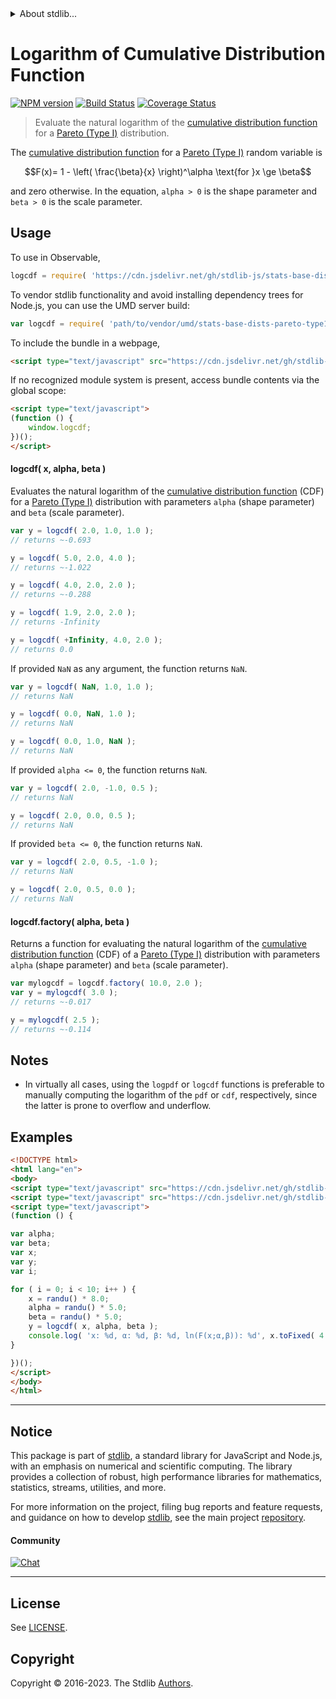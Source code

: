 <!--

@license Apache-2.0

Copyright (c) 2018 The Stdlib Authors.

Licensed under the Apache License, Version 2.0 (the "License");
you may not use this file except in compliance with the License.
You may obtain a copy of the License at

   http://www.apache.org/licenses/LICENSE-2.0

Unless required by applicable law or agreed to in writing, software
distributed under the License is distributed on an "AS IS" BASIS,
WITHOUT WARRANTIES OR CONDITIONS OF ANY KIND, either express or implied.
See the License for the specific language governing permissions and
limitations under the License.

-->


<details>
  <summary>
    About stdlib...
  </summary>
  <p>We believe in a future in which the web is a preferred environment for numerical computation. To help realize this future, we've built stdlib. stdlib is a standard library, with an emphasis on numerical and scientific computation, written in JavaScript (and C) for execution in browsers and in Node.js.</p>
  <p>The library is fully decomposable, being architected in such a way that you can swap out and mix and match APIs and functionality to cater to your exact preferences and use cases.</p>
  <p>When you use stdlib, you can be absolutely certain that you are using the most thorough, rigorous, well-written, studied, documented, tested, measured, and high-quality code out there.</p>
  <p>To join us in bringing numerical computing to the web, get started by checking us out on <a href="https://github.com/stdlib-js/stdlib">GitHub</a>, and please consider <a href="https://opencollective.com/stdlib">financially supporting stdlib</a>. We greatly appreciate your continued support!</p>
</details>

# Logarithm of Cumulative Distribution Function

[![NPM version][npm-image]][npm-url] [![Build Status][test-image]][test-url] [![Coverage Status][coverage-image]][coverage-url] <!-- [![dependencies][dependencies-image]][dependencies-url] -->

> Evaluate the natural logarithm of the [cumulative distribution function][cdf] for a [Pareto (Type I)][pareto-distribution] distribution.

<section class="intro">

The [cumulative distribution function][cdf] for a [Pareto (Type I)][pareto-distribution] random variable is

<!-- <equation class="equation" label="eq:pareto_type1_cdf" align="center" raw="F(x)= 1 - \left( \frac{\beta}{x} \right)^\alpha \text{for }x \ge \beta" alt="Cumulative distribution function for a Pareto (Type I) distribution."> -->

```math
F(x)= 1 - \left( \frac{\beta}{x} \right)^\alpha \text{for }x \ge \beta
```

<!-- <div class="equation" align="center" data-raw-text="F(x)= 1 - \left( \frac{\beta}{x} \right)^\alpha \text{for }x \ge \beta" data-equation="eq:pareto_type1_cdf">
    <img src="https://cdn.jsdelivr.net/gh/stdlib-js/stdlib@51534079fef45e990850102147e8945fb023d1d0/lib/node_modules/@stdlib/stats/base/dists/pareto-type1/logcdf/docs/img/equation_pareto_type1_cdf.svg" alt="Cumulative distribution function for a Pareto (Type I) distribution.">
    <br>
</div> -->

<!-- </equation> -->

and zero otherwise. In the equation, `alpha > 0` is the shape parameter and `beta > 0` is the scale parameter.

</section>

<!-- /.intro -->



<section class="usage">

## Usage

To use in Observable,

```javascript
logcdf = require( 'https://cdn.jsdelivr.net/gh/stdlib-js/stats-base-dists-pareto-type1-logcdf@umd/browser.js' )
```

To vendor stdlib functionality and avoid installing dependency trees for Node.js, you can use the UMD server build:

```javascript
var logcdf = require( 'path/to/vendor/umd/stats-base-dists-pareto-type1-logcdf/index.js' )
```

To include the bundle in a webpage,

```html
<script type="text/javascript" src="https://cdn.jsdelivr.net/gh/stdlib-js/stats-base-dists-pareto-type1-logcdf@umd/browser.js"></script>
```

If no recognized module system is present, access bundle contents via the global scope:

```html
<script type="text/javascript">
(function () {
    window.logcdf;
})();
</script>
```

#### logcdf( x, alpha, beta )

Evaluates the natural logarithm of the [cumulative distribution function][cdf] (CDF) for a [Pareto (Type I)][pareto-distribution] distribution with parameters `alpha` (shape parameter) and `beta` (scale parameter).

```javascript
var y = logcdf( 2.0, 1.0, 1.0 );
// returns ~-0.693

y = logcdf( 5.0, 2.0, 4.0 );
// returns ~-1.022

y = logcdf( 4.0, 2.0, 2.0 );
// returns ~-0.288

y = logcdf( 1.9, 2.0, 2.0 );
// returns -Infinity

y = logcdf( +Infinity, 4.0, 2.0 );
// returns 0.0
```

If provided `NaN` as any argument, the function returns `NaN`.

```javascript
var y = logcdf( NaN, 1.0, 1.0 );
// returns NaN

y = logcdf( 0.0, NaN, 1.0 );
// returns NaN

y = logcdf( 0.0, 1.0, NaN );
// returns NaN
```

If provided `alpha <= 0`, the function returns `NaN`.

```javascript
var y = logcdf( 2.0, -1.0, 0.5 );
// returns NaN

y = logcdf( 2.0, 0.0, 0.5 );
// returns NaN
```

If provided `beta <= 0`, the function returns `NaN`.

```javascript
var y = logcdf( 2.0, 0.5, -1.0 );
// returns NaN

y = logcdf( 2.0, 0.5, 0.0 );
// returns NaN
```

#### logcdf.factory( alpha, beta )

Returns a function for evaluating the natural logarithm of the [cumulative distribution function][cdf] (CDF) of a [Pareto (Type I)][pareto-distribution] distribution with parameters `alpha` (shape parameter) and `beta` (scale parameter).

```javascript
var mylogcdf = logcdf.factory( 10.0, 2.0 );
var y = mylogcdf( 3.0 );
// returns ~-0.017

y = mylogcdf( 2.5 );
// returns ~-0.114
```

</section>

<!-- /.usage -->

<section class="notes">

## Notes

-   In virtually all cases, using the `logpdf` or `logcdf` functions is preferable to manually computing the logarithm of the `pdf` or `cdf`, respectively, since the latter is prone to overflow and underflow.

</section>

<!-- /.notes -->

<section class="examples">

## Examples

<!-- eslint no-undef: "error" -->

```html
<!DOCTYPE html>
<html lang="en">
<body>
<script type="text/javascript" src="https://cdn.jsdelivr.net/gh/stdlib-js/random-base-randu@umd/browser.js"></script>
<script type="text/javascript" src="https://cdn.jsdelivr.net/gh/stdlib-js/stats-base-dists-pareto-type1-logcdf@umd/browser.js"></script>
<script type="text/javascript">
(function () {

var alpha;
var beta;
var x;
var y;
var i;

for ( i = 0; i < 10; i++ ) {
    x = randu() * 8.0;
    alpha = randu() * 5.0;
    beta = randu() * 5.0;
    y = logcdf( x, alpha, beta );
    console.log( 'x: %d, α: %d, β: %d, ln(F(x;α,β)): %d', x.toFixed( 4 ), alpha.toFixed( 4 ), beta.toFixed( 4 ), y.toFixed( 4 ) );
}

})();
</script>
</body>
</html>
```

</section>

<!-- /.examples -->

<!-- Section for related `stdlib` packages. Do not manually edit this section, as it is automatically populated. -->

<section class="related">

</section>

<!-- /.related -->

<!-- Section for all links. Make sure to keep an empty line after the `section` element and another before the `/section` close. -->


<section class="main-repo" >

* * *

## Notice

This package is part of [stdlib][stdlib], a standard library for JavaScript and Node.js, with an emphasis on numerical and scientific computing. The library provides a collection of robust, high performance libraries for mathematics, statistics, streams, utilities, and more.

For more information on the project, filing bug reports and feature requests, and guidance on how to develop [stdlib][stdlib], see the main project [repository][stdlib].

#### Community

[![Chat][chat-image]][chat-url]

---

## License

See [LICENSE][stdlib-license].


## Copyright

Copyright &copy; 2016-2023. The Stdlib [Authors][stdlib-authors].

</section>

<!-- /.stdlib -->

<!-- Section for all links. Make sure to keep an empty line after the `section` element and another before the `/section` close. -->

<section class="links">

[npm-image]: http://img.shields.io/npm/v/@stdlib/stats-base-dists-pareto-type1-logcdf.svg
[npm-url]: https://npmjs.org/package/@stdlib/stats-base-dists-pareto-type1-logcdf

[test-image]: https://github.com/stdlib-js/stats-base-dists-pareto-type1-logcdf/actions/workflows/test.yml/badge.svg?branch=v0.1.0
[test-url]: https://github.com/stdlib-js/stats-base-dists-pareto-type1-logcdf/actions/workflows/test.yml?query=branch:v0.1.0

[coverage-image]: https://img.shields.io/codecov/c/github/stdlib-js/stats-base-dists-pareto-type1-logcdf/main.svg
[coverage-url]: https://codecov.io/github/stdlib-js/stats-base-dists-pareto-type1-logcdf?branch=main

<!--

[dependencies-image]: https://img.shields.io/david/stdlib-js/stats-base-dists-pareto-type1-logcdf.svg
[dependencies-url]: https://david-dm.org/stdlib-js/stats-base-dists-pareto-type1-logcdf/main

-->

[chat-image]: https://img.shields.io/gitter/room/stdlib-js/stdlib.svg
[chat-url]: https://app.gitter.im/#/room/#stdlib-js_stdlib:gitter.im

[stdlib]: https://github.com/stdlib-js/stdlib

[stdlib-authors]: https://github.com/stdlib-js/stdlib/graphs/contributors

[umd]: https://github.com/umdjs/umd
[es-module]: https://developer.mozilla.org/en-US/docs/Web/JavaScript/Guide/Modules

[deno-url]: https://github.com/stdlib-js/stats-base-dists-pareto-type1-logcdf/tree/deno
[umd-url]: https://github.com/stdlib-js/stats-base-dists-pareto-type1-logcdf/tree/umd
[esm-url]: https://github.com/stdlib-js/stats-base-dists-pareto-type1-logcdf/tree/esm
[branches-url]: https://github.com/stdlib-js/stats-base-dists-pareto-type1-logcdf/blob/main/branches.md

[stdlib-license]: https://raw.githubusercontent.com/stdlib-js/stats-base-dists-pareto-type1-logcdf/main/LICENSE

[cdf]: https://en.wikipedia.org/wiki/Cumulative_distribution_function

[pareto-distribution]: https://en.wikipedia.org/wiki/Pareto_distribution

</section>

<!-- /.links -->
